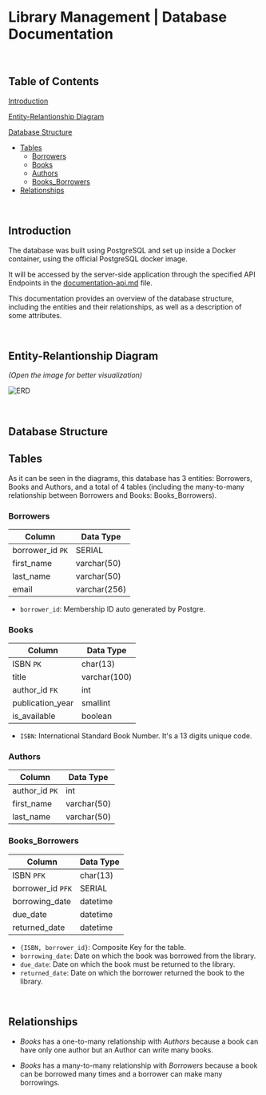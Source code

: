 # Library Management | Database Documentation

<br>

## Table of Contents
[Introduction](https://github.com/ilyaKarachun/library-management/blob/main/documentation-database.md#introduction)  

[Entity-Relantionship Diagram](https://github.com/ilyaKarachun/library-management/blob/main/documentation-database.md#entity-relantionship-diagram)

[Database Structure](https://github.com/ilyaKarachun/library-management/blob/main/documentation-database.md#database-structure)  
* [Tables](https://github.com/ilyaKarachun/library-management/blob/main/documentation-database.md#tables)
  * [Borrowers](https://github.com/ilyaKarachun/library-management/blob/main/documentation-database.md#borrowers)
  * [Books](https://github.com/ilyaKarachun/library-management/blob/main/documentation-database.md#books)
  * [Authors](https://github.com/ilyaKarachun/library-management/blob/main/documentation-database.md#authors)
  * [Books_Borrowers](https://github.com/ilyaKarachun/library-management/blob/main/documentation-database.md#books_borrowers)
* [Relationships](https://github.com/ilyaKarachun/library-management/blob/main/documentation-database.md#relationships) 

<br>

## Introduction

The database was built using PostgreSQL and set up inside a Docker container, using the official PostgreSQL docker image. 

It will be accessed by the server-side application through the specified API Endpoints in the [documentation-api.md](https://github.com/ilyaKarachun/library-management/blob/main/documentation-api.md) file. 

This documentation provides an overview of the database structure, including the entities and their relationships, as well as a description of some attributes.

<br>

## Entity-Relantionship Diagram

*(Open the image for better visualization)*

![ERD](https://i.imgur.com/XLcoyBG.png)

<br>

## Database Structure


## Tables

As it can be seen in the diagrams, this database has 3 entities: Borrowers, Books and Authors, and a total of 4 tables (including the many-to-many relationship between Borrowers and Books: Books_Borrowers).

### Borrowers

| Column            | Data Type     |
| ----------------- | ------------- |
| borrower_id `PK`  | SERIAL        |
| first_name        | varchar(50)   |
| last_name         | varchar(50)   |
| email             | varchar(256)  |

- `borrower_id`: Membership ID auto generated by Postgre.

### Books

| Column            | Data Type     |
| ----------------- | ------------- |
| ISBN `PK`         | char(13)      |
| title             | varchar(100)  |
| author_id `FK`    | int           |
| publication_year  | smallint      |
| is_available      | boolean       |

- `ISBN`: International Standard Book Number. It's a 13 digits unique code.

### Authors

| Column            | Data Type     |
| ----------------- | ------------- |
| author_id `PK`    | int           |
| first_name        | varchar(50)   |
| last_name         | varchar(50)   |


### Books_Borrowers

| Column             | Data Type |
| ------------------ | ----------|
| ISBN `PFK`         | char(13)  |
| borrower_id `PFK`  | SERIAL    |
| borrowing_date     | datetime  |
| due_date           | datetime  |
| returned_date      | datetime  |

- `{ISBN, borrower_id}`: Composite Key for the table.
- `borrowing_date`: Date on which the book was borrowed from the library.
- `due_date`: Date on which the book must be returned to the library.
- `returned_date`: Date on which the borrower returned the book to the library.


<br>

## Relationships

- *Books* has a one-to-many relationship with *Authors* because a book can have only one author but an Author can write many books.

- *Books* has a many-to-many relationship with *Borrowers* because a book can be borrowed many times and a borrower can make many borrowings.